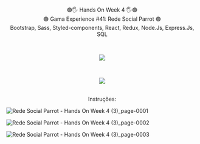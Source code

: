   <p align="center">
  🟢🖐️ Hands On Week 4 🖐️🟢
  <br/>
  🟢 Gama Experience #41: Rede Social Parrot 🟢<br/>
  Bootstrap, Sass, Styled-components, React, Redux, Node.Js, Express.Js, SQL
  </p><br/>

  <p align="center">
  <img src="https://user-images.githubusercontent.com/88943961/168207573-366aea90-464f-4e78-a31f-cf88051f925c.png"/>
  </p><br/>

  <p align="center">
  <img src="https://user-images.githubusercontent.com/88943961/173240554-ae520a7c-e2c0-4604-99d5-84ea132c8f37.png"/>
  </p>
  
  <p align="center">
  <br/>Instruções:
  </p>

![Rede Social Parrot - Hands On Week 4 (3)_page-0001](https://user-images.githubusercontent.com/88943961/173237247-4036bf7a-c94c-47c8-825f-e25cef363473.jpg)

![Rede Social Parrot - Hands On Week 4 (3)_page-0002](https://user-images.githubusercontent.com/88943961/173237257-740743aa-26c7-408f-b368-0939b24a33f6.jpg)

![Rede Social Parrot - Hands On Week 4 (3)_page-0003](https://user-images.githubusercontent.com/88943961/173237263-27fdf6a3-f146-41dc-863f-018088fca307.jpg)
